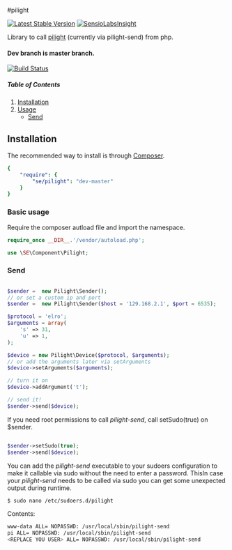 #pilight

[![Latest Stable Version](https://poser.pugx.org/se/pilight/v/stable.png)](https://packagist.org/packages/se/pilight)
[![SensioLabsInsight](https://insight.sensiolabs.com/projects/4c0f1ec0-4bb0-4d3c-a2e1-2302ef1754af/mini.png)](https://insight.sensiolabs.com/projects/4c0f1ec0-4bb0-4d3c-a2e1-2302ef1754af)

Library to call [pilight](http://www.pilight.org/) (currently via pilight-send) from php.

#### Dev branch is master branch.

[![Build Status](https://api.travis-ci.org/sveneisenschmidt/pilight.png?branch=master)](https://travis-ci.org/sveneisenschmidt/pilight)


##### Table of Contents

1. [Installation](#installation)
2. [Usage](#usage)
    * [Send](#send) 

<a name="installation"></a>
## Installation

The recommended way to install is through [Composer](http://getcomposer.org).

```yaml
{
    "require": {
        "se/pilight": "dev-master"
    }
}
```

### Basic usage
Require the composer autload file and import the namespace.

```php
require_once __DIR__.'/vendor/autoload.php';

use \SE\Component\Pilight;

```

### Send

```php

$sender =  new Pilight\Sender();
// or set a custom ip and port
$sender =  new Pilight\Sender($host = '129.168.2.1', $port = 6535);

$protocol = 'elro';
$arguments = array(
    's' => 31,
    'u' => 1,
);

$device = new Pilight\Device($protocol, $arguments);
// or add the arguments later via setArguments
$device->setArguments($arguments);

// turn it on
$device->addArgument('t');

// send it!
$sender->send($device);
```

If you need root permissions to call *pilight-send*, call setSudo(true) on $sender.
```php

$sender->setSudo(true);
$sender->send($device);
```

You can add the *pilight-send* executable to your sudoers configuration to make it callable via sudo without the need to enter a password. ThisIn case your *pilight-send* needs to be called via sudo you can get some unexpected output during runtime.

```bash
$ sudo nano /etc/sudoers.d/pilight
```

Contents:
```bash
www-data ALL= NOPASSWD: /usr/local/sbin/pilight-send
pi ALL= NOPASSWD: /usr/local/sbin/pilight-send
<REPLACE YOU USER> ALL= NOPASSWD: /usr/local/sbin/pilight-send
```









